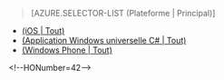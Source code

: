 ﻿> [AZURE.SELECTOR-LIST (Plateforme | Principal)]
- [(iOS | Tout)](/fr-fr/documentation/articles/mobile-services-ios-handling-conflicts-offline-data)
- [(Application Windows universelle C# | Tout)](/fr-fr/documentation/articles/mobile-services-windows-store-dotnet-handling-conflicts-offline-data)
- [(Windows Phone | Tout)](/fr-fr/documentation/articles/mobile-services-windows-phone-handling-conflicts-offline-data)

\<!--HONumber=42-->
